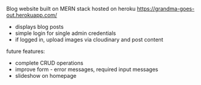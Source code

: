 Blog website built on MERN stack hosted on heroku https://grandma-goes-out.herokuapp.com/

- displays blog posts
- simple login for single admin credentials
- if logged in, upload images via cloudinary and post content

future features:
- complete CRUD operations
- improve form - error messages, required input messages
- slideshow on homepage




